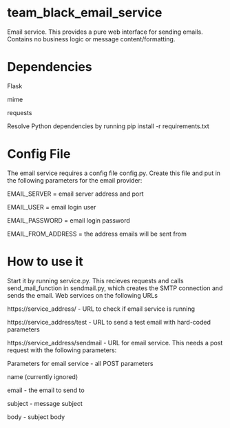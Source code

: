 team_black_email_service
========================
Email service.  This provides a pure web interface for sending emails.  Contains no business logic or message content/formatting.

Dependencies
========================
Flask

mime

requests

Resolve Python dependencies by running pip install -r requirements.txt

Config File
========================
The email service requires a config file config.py.  Create this file and put in the following parameters for the email provider:

EMAIL_SERVER = email server address and port

EMAIL_USER = email login user

EMAIL_PASSWORD = email login password

EMAIL_FROM_ADDRESS = the address emails will be sent from
    
How to use it
========================
Start it by running service.py.  This recieves requests and calls send_mail_function in
sendmail.py, which creates the SMTP connection and sends the email.  Web services on the 
following URLs

https://service_address/ - URL to check if email service is running

https://service_address/test  - URL to send a test email with hard-coded parameters

https://service_address/sendmail - URL for email service. This needs a post request with the following parameters:

Parameters for email service - all POST parameters

name (currently ignored)

email - the email to send to

subject - message subject

body - subject body 
